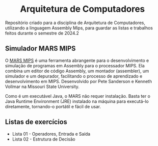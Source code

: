 <div align="center">
  
# Arquitetura de Computadores

</div>

Repositório criado para a disciplina de Arquitetura de Computadores, utilizando a linguagem Assembly Mips, para guardar as listas e trabalhos feitos durante o semestre de 2024.2

## Simulador MARS MIPS
O [MARS MIPS](https://github.com/Franklin-Barbosa/Arquitetura-de-computadores/blob/main/Mars45.jar) é uma ferramenta abrangente para o desenvolvimento e simulação de programas em Assembly para o processador MIPS. Ela combina um editor de código Assembly, um montador (assembler), um simulador e um depurador, facilitando o processo de aprendizado e desenvolvimento em MIPS. Desenvolvido por Pete Sanderson e Kenneth Vollmar na Missouri State University.

Como é um executável Java, o MARS não requer instalação. Basta ter o Java Runtime Environment (JRE) instalado na máquina para executá-lo diretamente, tornando-o portátil e fácil de usar.

## Listas de exercícios
- Lista 01 - Operadores, Entrada e Saída
- Lista 02 - Estrutura de Decisão